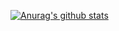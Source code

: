 [![Anurag's github stats](https://github-readme-stats.vercel.app/api?username=lihaijian-java&show_icons=true&theme=radical)](https://github.com/anuraghazra/github-readme-stats)
